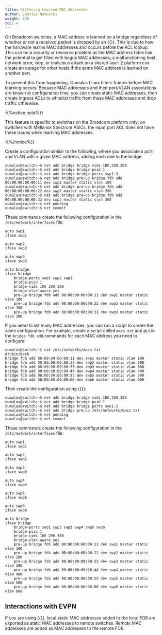 ```yaml
---
title: Filtering Learned MAC Addresses
author: Cumulus Networks
weight: 220
toc: 4
---
```

On Broadcom switches, a MAC address is learned on a bridge regardless of whether or not a received packet is dropped by an {{<link url="Netfilter-ACLs" text="ACL">}}. This is due to how the hardware learns MAC addresses and occurs before the ACL lookup. This can be a security or resource problem as the MAC address table has the potential to get filled with bogus MAC addresses; a malfunctioning host, network error, loop, or malicious attack on a shared layer 2 platform can create an outage for other hosts if the same MAC address is learned on another port.

To prevent this from happening, Cumulus Linux filters frames before MAC learning occurs. Because MAC addresses and their port/VLAN associations are known at configuration time, you can create static MAC addresses, then create ingress ACLs to whitelist traffic from these MAC addresses and drop traffic otherwise.

{{%notice note%}}

This feature is specific to switches on the Broadcom platform only; on switches with Mellanox Spectrum ASICs, the input port ACL does not have these issues when learning MAC addresses.

{{%/notice%}}

Create a configuration similar to the following, where you associate a port and VLAN with a given MAC address, adding each one to the bridge:

```
cumulus@switch:~$ net add bridge bridge vids 100,200,300
cumulus@switch:~$ net add bridge bridge pvid 1
cumulus@switch:~$ net add bridge bridge ports swp1-3
cumulus@switch:~$ net add bridge pre-up bridge fdb add 00:00:00:00:00:11 dev swp1 master static vlan 100
cumulus@switch:~$ net add bridge pre-up bridge fdb add 00:00:00:00:00:22 dev swp2 master static vlan 200
cumulus@switch:~$ net add bridge pre-up bridge fdb add 00:00:00:00:00:33 dev swp3 master static vlan 300
cumulus@switch:~$ net pending
cumulus@switch:~$ net commit
```

These commands create the following configuration in the `/etc/network/interfaces` file:

```
auto swp1
iface swp1

auto swp2
iface swp2

auto swp3
iface swp3

auto bridge
iface bridge
    bridge-ports swp1 swp2 swp3
    bridge-pvid 1
    bridge-vids 100 200 300
    bridge-vlan-aware yes
    pre-up bridge fdb add 00:00:00:00:00:11 dev swp1 master static vlan 100
    pre-up bridge fdb add 00:00:00:00:00:22 dev swp2 master static vlan 200
    pre-up bridge fdb add 00:00:00:00:00:33 dev swp3 master static vlan 300
```

If you need to list many MAC addresses, you can run a script to create the same configuration. For example, create a script called `macs.txt` and put in the `bridge fdb add` commands for each MAC address you need to configure:

```
cumulus@switch:~$ cat /etc/networks/macs.txt
#!/bin/bash
bridge fdb add 00:00:00:00:00:11 dev swp1 master static vlan 100
bridge fdb add 00:00:00:00:00:22 dev swp2 master static vlan 200
bridge fdb add 00:00:00:00:00:33 dev swp3 master static vlan 300
bridge fdb add 00:00:00:00:00:44 dev swp4 master static vlan 400
bridge fdb add 00:00:00:00:00:55 dev swp5 master static vlan 500
bridge fdb add 00:00:00:00:00:66 dev swp6 master static vlan 600
```

Then create the configuration using {{<link url="Network-Command-Line-Utility-NCLU" text="NCLU">}}:

```
cumulus@switch:~$ net add bridge bridge vids 100,200,300
cumulus@switch:~$ net add bridge bridge pvid 1
cumulus@switch:~$ net add bridge bridge ports swp1-3
cumulus@switch:~$ net add bridge pre-up /etc/networks/macs.txt
cumulus@switch:~$ net pending
cumulus@switch:~$ net commit
```

These commands create the following configuration in the `/etc/network/interfaces` file:

```
auto swp1
iface swp1

auto swp2
iface swp2

auto swp3
iface swp3

auto swp4
iface swp4

auto swp5
iface swp5

auto swp6
iface swp6

auto bridge
iface bridge
    bridge-ports swp1 swp2 swp3 swp4 swp5 swp6
    bridge-pvid 1
    bridge-vids 100 200 300
    bridge-vlan-aware yes
    pre-up bridge fdb add 00:00:00:00:00:11 dev swp1 master static vlan 100
    pre-up bridge fdb add 00:00:00:00:00:22 dev swp2 master static vlan 200
    pre-up bridge fdb add 00:00:00:00:00:33 dev swp3 master static vlan 300
    pre-up bridge fdb add 00:00:00:00:00:44 dev swp4 master static vlan 400
    pre-up bridge fdb add 00:00:00:00:00:55 dev swp5 master static vlan 500
    pre-up bridge fdb add 00:00:00:00:00:66 dev swp6 master static vlan 600
```

## Interactions with EVPN

If you are using {{<link url="Ethernet-Virtual-Private-Network-EVPN" text="EVPN">}}, local static MAC addresses added to the local FDB are exported as static MAC addresses to remote switches. Remote MAC addresses are added as MAC addresses to the remote FDB.
